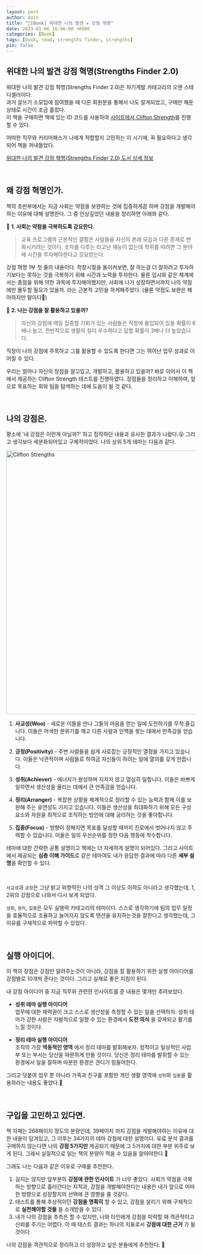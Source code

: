 ```yaml
---
layout: post
author: dain
title: "📕[Book] 위대한 나의 발견 ★ 강점 혁명"
date: 2023-01-06 16:06:00 +0900
categories: [Book]
tags: [book, read, strengths finder, strengths]
pin: false
---
```


## 위대한 나의 발견 강점 혁명(Strengths Finder 2.0)

위대한 나의 발견 강점 혁명(Strengths Finder 2.0)은 자기계발 카테고리의 오랜 스테디셀러이다.  
과거 글쓰기 소모임에 참여했을 때 다른 회원분을 통해서 나도 알게되었고, 구매만 해둔상태로 시간이 조금 흘렀다.  
이 책을 구매하면 책에 있는 ID 코드를 사용하여 [사이트에서 Clifton Strength](https://www.gallup.com/cliftonstrengths/en/home.aspx)를 진행할 수 있다.

어떠한 직무와 커리어패스가 나에게 적합할지 고민하는 이 시기에, 꼭 필요하다고 생각되어 책을 꺼내들었다.

[위대한 나의 발견 강점 혁명(Strengths Finder 2.0) 도서 상세 정보](https://www.aladin.co.kr/shop/wproduct.aspx?ItemId=111680022)

<br/>

## 왜 강점 혁명인가.

책의 초반부에서는 지금 사회는 약점을 보완하는 것에 집중하게끔 하며 강점을 개발해야하는 이유에 대해 설명한다. 그 중 인상깊었던 내용을 정리하면 아래와 같다.

📌 **1. 사회는 약점을 극복하도록 강요한다.**

> 교육 프로그램의 근본적인 결함은 사람들을 자신의 본래 모습과 다른 존재로 변화시키려는 것이다. 숫자를 다루는 타고난 재능이 없는데 학위를 따려면 그 분야에 시간을 투자해야한다고 강요받는다.

강점 혁명 1부 첫 줄의 내용이다. 학창시절을 돌이켜보면, 잘 하는걸 더 잘하려고 투자하기보다는 못하는 것을 극복하기 위해 시간과 노력을 투자한다. 물론 입시와 같은 체계에서는 총점을 위해 약한 과목에 투자해야했지만, 사회에 나가 성장하면서까지 나의 약점에만 몰두할 필요가 있을까. 라는 근본적 고민을 하게해주었다. (물론 약점도 보완은 해야하지만 말이다🙂)

📌 **2. 나는 강점을 잘 활용하고 있을까?**

> 자신의 강점에 매일 집중할 기회가 있는 사람들은 직장에 몰입되어 있을 확률이 6배나 높고, 전반적으로 생활의 질이 우수하다고 답할 확률이 3배나 더 높았습니다.

직장이 나의 강점에 주목하고 그를 활용할 수 있도록 한다면 그는 뛰어난 업무 성과로 이어질 수 있다.

우리는 얼마나 자신의 장점을 알고있고, 개발하고, 활용하고 있을까? 바로 이어서 이 책에서 제공하는 Clifton Strength 테스트를 진행하였다. 장점들을 정리하고 이해하여, 앞으로 목표하는 회와 팀을 탐색하는 데에 도움이 될 것 같다.

<br/>

## 나의 강점은.

평소에 '내 강점은 이런게 아닐까?' 하고 짐작하던 내용과 유사한 결과가 나왔다.😮 그리고 생각보다 세분화되어있고 구체적이었다. 나의 상위 5개 테마는 다음과 같다.

<img src="https://user-images.githubusercontent.com/66757141/210969949-694be083-69cd-4c9e-8e4c-2881ddc1241e.png" alt="Clifton Strengths" width="700px" />

1. **사교성(Woo)** - 새로운 이들을 만나 그들의 마음을 얻는 일에 도전하기를 무척 즐깁니다. 이들은 어색한 분위기를 깨고 다른 사람과 인맥을 쌓는 데에서 만족감을 얻습니다.

2. **긍정(Positivity)** - 주변 사람들을 쉽게 사로잡는 긍정적인 열정을 가지고 있습니다. 이들은 낙관적이며 사람들로 하여금 자신들이 하려는 일에 열의를 갖게 만듭니다.

3. **성취(Achiever)** - 에너지가 왕성하며 지치지 않고 열심히 일합니다. 이들은 바쁘게 일하면서 생산성을 올리는 데에서 큰 만족감을 얻습니다.

4. **정리(Arranger)** - 복잡한 상황을 체계적으로 정리할 수 있는 능력과 함께 이를 보완해 주는 유연성도 가지고 있습니다. 이들은 생산성을 최대화하기 위해 모든 구성요소와 자원을 최적으로 조직하는 방안에 대해 궁리하는 것을 좋아합니다.

5. **집중(Focus)** - 방향이 정해지면 목표를 달성할 때까지 진로에서 벗어나지 않고 주력할 수 있습니다. 이들은 일의 우선순위를 정한 다음 행동에 착수합니다.

테마에 대한 간략한 공통 설명이고 책에는 더 자세하게 설명이 되어있다. 그리고 사이트에서 제공되는 **심층 이해 가이드**로 같은 테마여도 내가 응답한 결과에 따라 다른 **세부 설명**을 확인할 수 있다.

<br/>

`사교성`과 `긍정`은 그냥 밝고 외향적인 나의 성격 그 이상도 이하도 아니라고 생각했는데, 1, 2위의 강점으로 나와서 다시 보게 되었다.

`성취`, `정리`, `집중`은 모두 실행력 카테고리의 테마이다. 스스로 생각하기에 팀의 업무 일정을 효율적으로 조율하고 늘어지지 않도록 텐션을 유지하는것을 잘한다고 생각했는데, 그 이유를 구체적으로 파악할 수 있었다.

<br/>

## 실행 아이디어.

이 책의 장점은 강점만 알려주는것이 아니라, 강점을 잘 활용하기 위한 실행 아이디어를 강점별로 10개씩 준다는 것이다. 그리고 실제로 좋은 지침이 된다.

내 강점 아이디어 중 지금 직무와 관련한 인사이트를 준 내용은 몇개만 추려보았다.

- **성취 테마 실행 아이디어**  
  업무에 대한 재력권이 크고 스스로 생산성을 측정할 수 있는 일을 선택하자. 성취 테마가 강한 사람은 자발적으로 일할 수 있는 환경에서 **도전 의식** 을 갖게되고 활기를 느낄 것이다.

- **정리 테마 실행 아이디어**  
  조직의 가장 **역동적인 영역** 에서 정리 테마를 발휘해보자. 정적이고 일상적인 사업부 또는 부서는 당신을 따분하게 만들 것이다. 당신은 정리 테마를 발휘할 수 있는 환경에서 일을 잘하며 따분한 환경은 견디기 힘들어한다.

그리고 덧붙여 업무 뿐 아니라 가족과 친구를 포함한 개인 생활 영역에 `성취`와 `집중`을 활용하라는 내용도 좋았다.🥰

<br/>

## 구입을 고민하고 있다면.

책 자체는 268페이지 정도의 분량인데, 39페이지 까지 강점을 개발해야하는 이유에 대한 내용이 담겨있고, 그 이후는 34가지의 테마 강점에 대한 설명이다.
유료 분석 결과를 구매하지 않는다면 나의 **강점 5가지만** 제공되기 때문에 그 5가지에 대한 부분 위주로 보게 된다. 그래서 실질적으로 읽는 책의 분량이 적을 수 있음을 알아야한다.🥲

그래도 나는 다음과 같은 이유로 구매를 추천한다.

1. 길지는 않지만 앞부분의 **강점에 관한 인사이트** 가 너무 좋았다. 사회가 약점을 극복하는 방향으로 흘러간다는 지적과, 강점을 개발해야한다는 내용은 내가 앞으로 어떠한 방향으로 성장할지의 선택에 큰 영향을 줄 것같다.
2. 테스트를 통해 추상적이던 **강점을 명확히** 할 수 있고, 강점을 살리기 위해 구체적으로 **실천해야할 것들** 을 소개받을 수 있다.
3. 내가 나의 강점을 추측은 할 수 있지만, 나와 타인에게 강점을 피력할 때 객관적이고 신뢰를 주기는 어렵다. 이 때 테스트 결과는 하나의 지표로서 **강점에 대한 근거** 가 될 것이다.

나의 강점을 객관적으로 정리하고 더 성장하고 싶은 분들에게 추천한다. 🙂
